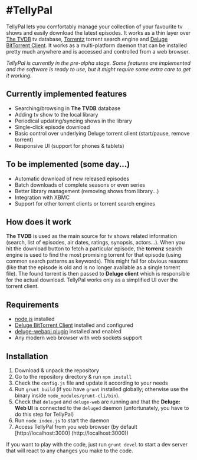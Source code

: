 #TellyPal
===================

TellyPal lets you comfortably manage your collection of your favourite tv
shows and easily download the latest episodes. It works as a thin layer over
[The TVDB](http://www.thetvdb.com) tv database, [Torrentz](http://torrentz.com)
torrent search engine and [Deluge BitTorrent Client](http://deluge-torrent.org/).
It works as a multi-platform daemon that can be installed pretty much
anywhere and is accessed and controlled from a web browser.

_TellyPal is currently in the pre-alpha stage. Some features are implemented
and the software is ready to use, but it might require some extra care to get
it working_.

## Currently implemented features

* Searching/browsing in **The TVDB** database
* Adding tv show to the local library
* Periodical updating/syncing shows in the library
* Single-click episode download
* Basic control over underlying Deluge torrent client (start/pause, remove torrent)
* Responsive UI (support for phones & tablets)

## To be implemented (some day...)

* Automatic download of new released episodes
* Batch downloads of complete seasons or even series
* Better library management (removing shows from library...)
* Integration with XBMC
* Support for other torrent clients or torrent search engines

## How does it work

**The TVDB** is used as the main source for tv shows related information
(search, list of episodes, air dates, ratings, synopsis, actors...). When you
hit the download button to fetch a particular episode, the **torrenz** search
engine is used to find the most promising torrent for that episode (using
common search patterns as keywords). This might fail for obvious reasons
(like that the episode is old and is no longer available as a single torrent
file). The found torrent is then passed to **Deluge client** which is
responsible for the actual download. TellyPal works only as a simplified UI
over the torrent client.

## Requirements

* [node.js](http://nodejs.org/) installed
* [Deluge BitTorrent Client](http://deluge-torrent.org/) installed and
configured
* [deluge-webapi plugin](https://github.com/idlesign/deluge-webapi) installed
and enabled
* Any modern web browser with web sockets support

## Installation

1. Download & unpack the repository
2. Go to the repository directory & run `npm install`
3. Check the `config.js` file and update it according to your needs
4. Run `grunt build` (if you have `grunt` installed globally; otherwise use
the binary inside `node_modules/grunt-cli/bin`).
5. Check that `deluged` and `deluge-web` are running and that the **Deluge:
Web UI** is connected to the `deluged` daemon (unfortunately, you have to do
this step for TellyPal)
6. Run `node index.js` to start the daemon
7. Access TellyPal from you web browser
(by default [http://localhost:3000] (http://localhost:3000))

If you want to play with the code, just run `grunt devel` to start a
dev server that will react to any changes you make to the code.